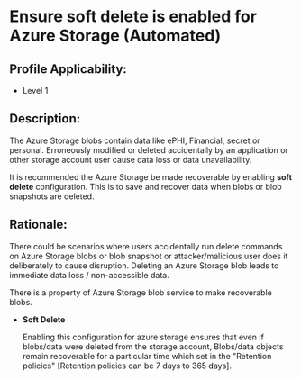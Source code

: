 # Ensure soft delete is enabled for Azure Storage (Automated)

## Profile Applicability:

- Level 1

## Description:

The Azure Storage blobs contain data like ePHI, Financial, secret or personal. Erroneously modified or deleted accidentally by an application or other storage account user cause data loss or data unavailability. 

It is recommended the Azure Storage be made recoverable by enabling **soft delete** configuration. This is to save and recover data when blobs or blob snapshots are deleted.

## Rationale:

There could be scenarios where users accidentally run delete commands on Azure Storage blobs or blob snapshot or attacker/malicious user does it deliberately to cause disruption. Deleting an Azure Storage blob leads to immediate data loss / non-accessible data. 

There is a property of Azure Storage blob service to make recoverable blobs.

 - **Soft Delete** 

    Enabling this configuration for azure storage ensures that even if blobs/data were deleted from the storage account, Blobs/data objects remain recoverable for a particular time which set in the "Retention policies" [Retention policies can be 7 days to 365 days].